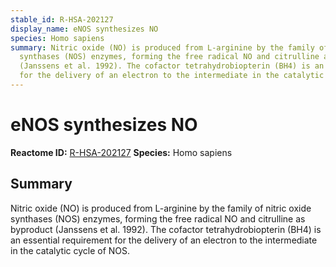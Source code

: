 ```yaml
---
stable_id: R-HSA-202127
display_name: eNOS synthesizes NO
species: Homo sapiens
summary: Nitric oxide (NO) is produced from L-arginine by the family of nitric oxide
  synthases (NOS) enzymes, forming the free radical NO and citrulline as byproduct
  (Janssens et al. 1992). The cofactor tetrahydrobiopterin (BH4) is an essential requirement
  for the delivery of an electron to the intermediate in the catalytic cycle of NOS.
---
```


# eNOS synthesizes NO
**Reactome ID:** [R-HSA-202127](https://reactome.org/content/detail/R-HSA-202127)
**Species:** Homo sapiens

## Summary

Nitric oxide (NO) is produced from L-arginine by the family of nitric oxide synthases (NOS) enzymes, forming the free radical NO and citrulline as byproduct (Janssens et al. 1992). The cofactor tetrahydrobiopterin (BH4) is an essential requirement for the delivery of an electron to the intermediate in the catalytic cycle of NOS.
